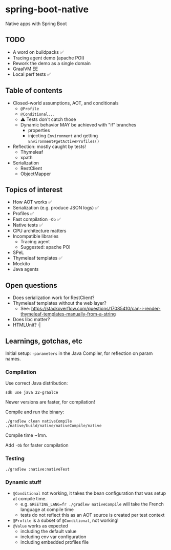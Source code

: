 # spring-boot-native

Native apps with Spring Boot


## TODO

- A word on buildpacks ✅
- Tracing agent demo (apache POI)
- Rework the demo as a single domain
- GraalVM EE
- Local perf tests ✅

## Table of contents

- Closed-world assumptions, AOT, and conditionals
    - `@Profile`
    - `@Conditional...`
    - ⚠️ Tests don't catch those
    - Dynamic behavior MAY be achieved with "if" branches
        - properties
        - injecting `Environment` and getting `Environment#getActiveProfiles()`
- Reflection: mostly caught by tests!
    - Thymeleaf
    - xpath
- Serialization
    - RestClient
    - ObjectMapper

## Topics of interest

- How AOT works ✅
- Serialization (e.g. produce JSON logs) ✅
- Profiles ✅
- Fast compilation `-Ob` ✅
- Native tests ✅
- CPU architecture matters
- Incompatible libraries
    - Tracing agent
    - Suggested: apache POI
- SPeL
- Thymeleaf templates ✅
- Mockito
- Java agents

## Open questions

- Does serialization work for RestClient?
- Thymeleaf templates without the web layer?
    - See: https://stackoverflow.com/questions/17085410/can-i-render-thymeleaf-templates-manually-from-a-string
- Does libc matter?
- HTMLUnit? :|

## Learnings, gotchas, etc

Initial setup: `-parameters` in the Java Compiler, for reflection on param names.

### Compilation

Use correct Java distribution:

```
sdk use java 22-graalce
```

Newer versions are faster, for compilation!

Compile and run the binary:

```
./gradlew clean nativeCompile
./native/build/native/nativeCompile/native
```

Compile time ~1mn.

Add `-Ob` for faster compilation

### Testing

```
./gradlew :native:nativeTest
```

### Dynamic stuff

- `@Conditional` not working, it takes the bean configuration that was setup at compile time.
    - e.g. `GREETING_LANG=fr ./gradlew nativeCompile` will take the French language at compile time
    - tests do not reflect this as an AOT source is created per test context
- `@Profile` is a subset of `@Conditional`, not working!
- `@Value` works as expected
    - including the default value
    - including env var configuration
    - including embedded profiles file
